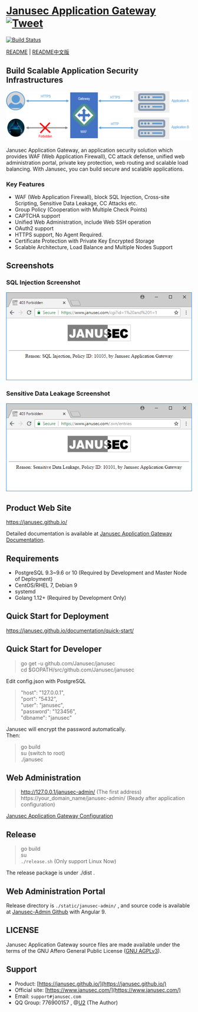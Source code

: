 # [Janusec Application Gateway](https://www.janusec.com/) &nbsp; [![Tweet](https://img.shields.io/twitter/url/http/shields.io.svg?style=social)](https://twitter.com/intent/tweet?text=Protect%20web%20applications%20from%20network%20attacks%20with%20open%20source%20Janusec%20Application%20Gateway&url=https://github.com/Janusec/janusec&via=janusec&hashtags=waf,web,application,firewall,gateway)

[![Build Status](https://travis-ci.org/Janusec/janusec.svg?branch=master)](https://travis-ci.org/Janusec/janusec)

[README](https://github.com/Janusec/janusec) | [README中文版](https://github.com/Janusec/janusec/blob/master/README-CN.md)  

## Build Scalable Application Security Infrastructures  

![Janusec Application Gateway](gateway1.png)  

Janusec Application Gateway, an application security solution which provides WAF (Web Application Firewall), CC attack defense, unified web administration portal, private key protection, web routing and scalable load balancing. With Janusec, you can build secure and scalable applications.  

### Key Features  

* WAF (Web Application Firewall), block SQL Injection, Cross-site Scripting, Sensitive Data Leakage, CC Attacks etc.  
* Group Policy (Cooperation with Multiple Check Points)
* CAPTCHA support  
* Unified Web Administration, include Web SSH operation  
* OAuth2 support  
* HTTPS support, No Agent Required.  
* Certificate Protection with Private Key Encrypted Storage  
* Scalable Architecture, Load Balance and Multiple Nodes Support  

## Screenshots  

### SQL Injection Screenshot

![Janusec Application Gateway Screenshot](waf-demo1.png)  

### Sensitive Data Leakage Screenshot

![Janusec Application Gateway Screenshot](waf-demo2.png)  

## Product Web Site  

https://janusec.github.io/  

Detailed documentation is available at [Janusec Application Gateway Documentation](https://janusec.github.io/documentation/quick-start/).

## Requirements  

* PostgreSQL 9.3~9.6 or 10 (Required by Development and Master Node of Deployment)  
* CentOS/RHEL 7, Debian 9  
* systemd  
* Golang 1.12+ (Required by Development Only)  

## Quick Start for Deployment  

https://janusec.github.io/documentation/quick-start/

## Quick Start for Developer  

> go get -u github.com/Janusec/janusec  
> cd $GOPATH/src/github.com/Janusec/janusec  

Edit config.json with PostgreSQL  

> "host": "127.0.0.1",  
> "port": "5432",  
> "user": "janusec",  
> "password": "123456",  
> "dbname": "janusec"  

Janusec will encrypt the password automatically.  
Then:  

> go build  
> su (switch to root)  
> ./janusec  

## Web Administration  

> http://127.0.0.1/janusec-admin/  (The first address)  
> https://your_domain_name/janusec-admin/  (Ready after application configuration)    

[Janusec Application Gateway Configuration](https://janusec.github.io/documentation/quick-start/)  

## Release  

> go build  
> su  
> `./release.sh`  (Only support Linux Now)  

The release package is under ./dist .

## Web Administration Portal

Release directory is `./static/janusec-admin/` , and source code is available at [Janusec-Admin Github](https://github.com/Janusec/janusec-admin) with Angular 9.  

## LICENSE

Janusec Application Gateway source files are made available under the terms of the GNU Affero General Public License ([GNU AGPLv3](http://www.gnu.org/licenses/agpl-3.0.html)).  

## Support

* Product: [https://janusec.github.io/](https://janusec.github.io/)  
* Official site: [https://www.janusec.com/](https://www.janusec.com/)  
* Email: `support#janusec.com`  
* QQ Group: 776900157  , @[U2](https://github.com/zhyale) (The Author)  
